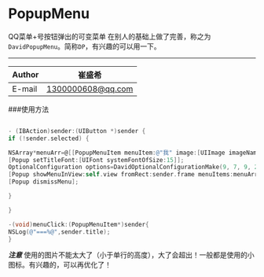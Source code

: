 # PopupMenu
QQ菜单+号按钮弹出的可变菜单
在别人的基础上做了完善，称之为`DavidPopupMenu`。简称`DP`，有兴趣的可以用一下。
****

|Author|崔盛希|
|---|---
|E-mail|1300000608@qq.com

###使用方法
```Objective-c

- (IBAction)sender:(UIButton *)sender {
if (!sender.selected) {

NSArray*menuArr=@[[PopupMenuItem menuItem:@"我" image:[UIImage imageNamed:@"hyq"] target:self action:@selector(menuClick:)],[PopupMenuItem menuItem:@"爱" image:[UIImage imageNamed:@"hyq"] target:self action:@selector(menuClick:)],[PopupMenuItem menuItem:@"你" image:[UIImage imageNamed:@"hyq"] target:self action:@selector(menuClick:)],[PopupMenuItem menuItem:@"中" image:[UIImage imageNamed:@"hyq"] target:self action:@selector(menuClick:)],[PopupMenuItem menuItem:@"国" image:[UIImage imageNamed:@"hyq"] target:self action:@selector(menuClick:)]];
[Popup setTitleFont:[UIFont systemFontOfSize:15]];
OptionalConfiguration options=DavidOptionalConfigurationMake(9, 7, 9, 25, true, false, true, true, false, DavidColorMake(0, 0, 0), DavidColorMake(1, 1, 1));
[Popup showMenuInView:self.view fromRect:sender.frame menuItems:menuArr withOptions:options];    }else{
[Popup dismissMenu];

}

}

-(void)menuClick:(PopupMenuItem*)sender{
NSLog(@"===%@",sender.title);
}


```

***注意***
使用的图片不能太大了（小于单行的高度），大了会超出！一般都是使用的小图标。有兴趣的，可以再优化了！



